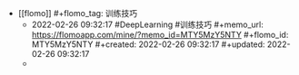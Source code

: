 - [[flomo]]
  #+flomo_tag: 训练技巧
	- 2022-02-26 09:32:17
	   #DeepLearning #训练技巧
	  #+memo_url: https://flomoapp.com/mine/?memo_id=MTY5MzY5NTY
	  #+flomo_id: MTY5MzY5NTY
	  #+created: 2022-02-26 09:32:17
	  #+updated: 2022-02-26 09:32:17
	-